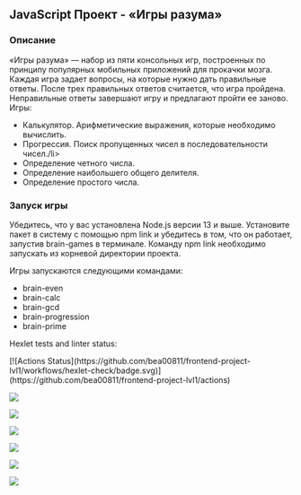 

<h2>JavaScript Проект - «Игры разума»</h2>
<h3>Описание</h3>
<p>«Игры разума» — набор из пяти консольных игр, построенных по принципу популярных мобильных приложений для прокачки мозга. Каждая игра задает вопросы, на которые нужно дать правильные ответы. После трех правильных ответов считается, что игра пройдена. Неправильные ответы завершают игру и предлагают пройти ее заново. Игры:
<ul>
    <li>Калькулятор. Арифметические выражения, которые необходимо вычислить.</li>
    <li>Прогрессия. Поиск пропущенных чисел в последовательности чисел./li>
    <li>Определение четного числа.</li>
    <li>Определение наибольшего общего делителя.</li>
    <li>Определение простого числа.</li>
    </ul>
</p>
<h3>Запуск игры</h3>
<p>
    Убедитесь, что у вас установлена Node.js версии 13 и выше. 
    Установите пакет в систему с помощью npm link и убедитесь в том, что он работает, запустив brain-games в терминале. Команду npm link необходимо запускать из корневой директории проекта.</p>
   <p> Игры запускаются следующими командами:</p>
   <ul>
        <li>brain-even</li>
        <li>brain-calc</li>
        <li>brain-gcd</li>
        <li>brain-progression</li>
        <li>brain-prime</li>
   </ul>
</p>
<p> Hexlet tests and linter status: </p>
[![Actions Status](https://github.com/bea00811/frontend-project-lvl1/workflows/hexlet-check/badge.svg)](https://github.com/bea00811/frontend-project-lvl1/actions)

<a href="https://codeclimate.com/github/bea00811/frontend-project-lvl1/maintainability"><img src="https://api.codeclimate.com/v1/badges/ad6bd6bc757ea4fc9da3/maintainability" /></a>

<a href="https://asciinema.org/a/8VuFlN5bz41hjnDkOYPRJAng1" target="_blank"><img src="https://asciinema.org/a/8VuFlN5bz41hjnDkOYPRJAng1.svg" /></a>

<a href="https://asciinema.org/a/lxqUvnIShd9bsXLaKQX4fH9Wb" target="_blank"><img src="https://asciinema.org/a/lxqUvnIShd9bsXLaKQX4fH9Wb.svg" /></a>

<a href="https://asciinema.org/a/ppv2ECXb6QvKTRZo7gWZhE1fG" target="_blank"><img src="https://asciinema.org/a/ppv2ECXb6QvKTRZo7gWZhE1fG.svg" /></a>

<a href="https://asciinema.org/a/nNC9bsuxvMtfdfjncjxCAtPTh" target="_blank"><img src="https://asciinema.org/a/nNC9bsuxvMtfdfjncjxCAtPTh.svg" /></a>

<a href="https://asciinema.org/a/C7mYM60SzDAS8b8u8wSPOZ7ut" target="_blank"><img src="https://asciinema.org/a/C7mYM60SzDAS8b8u8wSPOZ7ut.svg" /></a>
